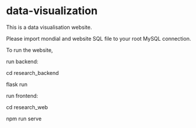 # data-visualization

This is a data visualisation website.

Please import mondial and website SQL file to your root MySQL connection.

To run the website,

run backend:

cd research_backend

flask run

run frontend:

cd research_web

npm run serve


